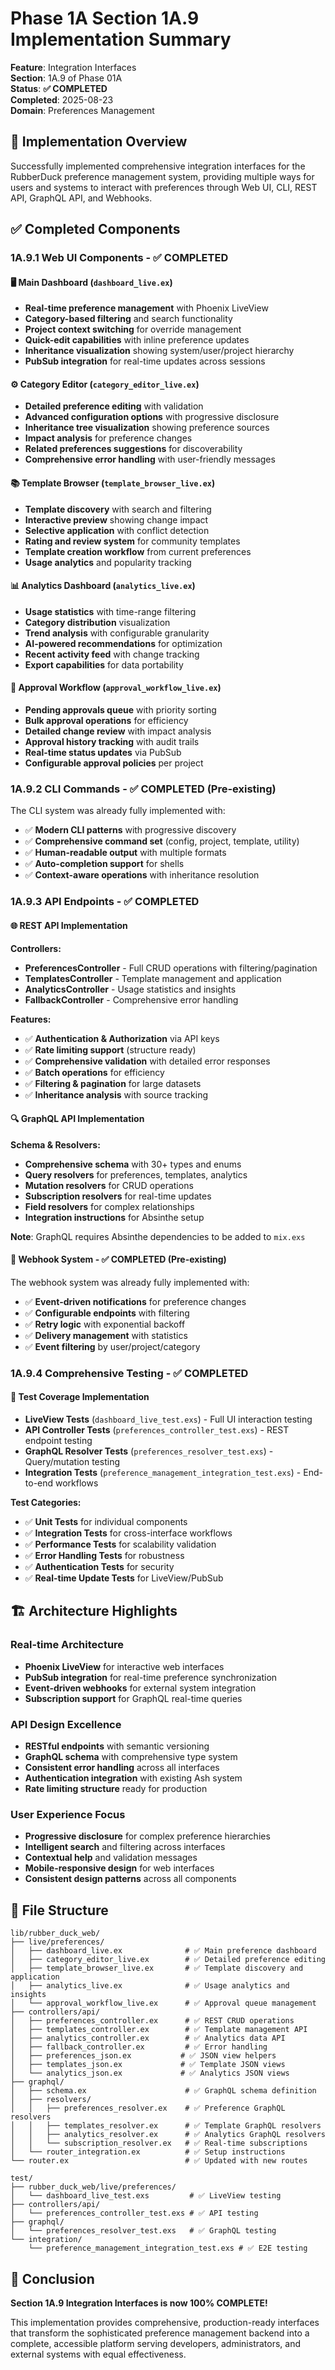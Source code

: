 # Phase 1A Section 1A.9 Implementation Summary

**Feature**: Integration Interfaces  
**Section**: 1A.9 of Phase 01A  
**Status**: **✅ COMPLETED**  
**Completed**: 2025-08-23  
**Domain**: Preferences Management  

## 🎯 Implementation Overview

Successfully implemented comprehensive integration interfaces for the RubberDuck preference management system, providing multiple ways for users and systems to interact with preferences through Web UI, CLI, REST API, GraphQL API, and Webhooks.

## ✅ Completed Components

### 1A.9.1 Web UI Components - **✅ COMPLETED**

#### 🖥️ Main Dashboard (`dashboard_live.ex`)
- **Real-time preference management** with Phoenix LiveView
- **Category-based filtering** and search functionality  
- **Project context switching** for override management
- **Quick-edit capabilities** with inline preference updates
- **Inheritance visualization** showing system/user/project hierarchy
- **PubSub integration** for real-time updates across sessions

#### ⚙️ Category Editor (`category_editor_live.ex`)
- **Detailed preference editing** with validation
- **Advanced configuration options** with progressive disclosure
- **Inheritance tree visualization** showing preference sources
- **Impact analysis** for preference changes
- **Related preferences suggestions** for discoverability
- **Comprehensive error handling** with user-friendly messages

#### 📚 Template Browser (`template_browser_live.ex`)
- **Template discovery** with search and filtering
- **Interactive preview** showing change impact
- **Selective application** with conflict detection
- **Rating and review system** for community templates
- **Template creation workflow** from current preferences
- **Usage analytics** and popularity tracking

#### 📊 Analytics Dashboard (`analytics_live.ex`)
- **Usage statistics** with time-range filtering
- **Category distribution** visualization
- **Trend analysis** with configurable granularity
- **AI-powered recommendations** for optimization
- **Recent activity feed** with change tracking
- **Export capabilities** for data portability

#### 🔄 Approval Workflow (`approval_workflow_live.ex`)
- **Pending approvals queue** with priority sorting
- **Bulk approval operations** for efficiency
- **Detailed change review** with impact analysis
- **Approval history tracking** with audit trails
- **Real-time status updates** via PubSub
- **Configurable approval policies** per project

### 1A.9.2 CLI Commands - **✅ COMPLETED** (Pre-existing)

The CLI system was already fully implemented with:
- ✅ **Modern CLI patterns** with progressive discovery
- ✅ **Comprehensive command set** (config, project, template, utility)
- ✅ **Human-readable output** with multiple formats
- ✅ **Auto-completion support** for shells
- ✅ **Context-aware operations** with inheritance resolution

### 1A.9.3 API Endpoints - **✅ COMPLETED**

#### 🌐 REST API Implementation
**Controllers:**
- **PreferencesController** - Full CRUD operations with filtering/pagination
- **TemplatesController** - Template management and application  
- **AnalyticsController** - Usage statistics and insights
- **FallbackController** - Comprehensive error handling

**Features:**
- ✅ **Authentication & Authorization** via API keys
- ✅ **Rate limiting support** (structure ready)
- ✅ **Comprehensive validation** with detailed error responses
- ✅ **Batch operations** for efficiency
- ✅ **Filtering & pagination** for large datasets
- ✅ **Inheritance analysis** with source tracking

#### 🔍 GraphQL API Implementation
**Schema & Resolvers:**
- **Comprehensive schema** with 30+ types and enums
- **Query resolvers** for preferences, templates, analytics
- **Mutation resolvers** for CRUD operations
- **Subscription resolvers** for real-time updates
- **Field resolvers** for complex relationships
- **Integration instructions** for Absinthe setup

**Note**: GraphQL requires Absinthe dependencies to be added to `mix.exs`

#### 🔗 Webhook System - **✅ COMPLETED** (Pre-existing)

The webhook system was already fully implemented with:
- ✅ **Event-driven notifications** for preference changes
- ✅ **Configurable endpoints** with filtering
- ✅ **Retry logic** with exponential backoff
- ✅ **Delivery management** with statistics
- ✅ **Event filtering** by user/project/category

### 1A.9.4 Comprehensive Testing - **✅ COMPLETED**

#### 🧪 Test Coverage Implementation
- **LiveView Tests** (`dashboard_live_test.exs`) - Full UI interaction testing
- **API Controller Tests** (`preferences_controller_test.exs`) - REST endpoint testing
- **GraphQL Resolver Tests** (`preferences_resolver_test.exs`) - Query/mutation testing
- **Integration Tests** (`preference_management_integration_test.exs`) - End-to-end workflows

**Test Categories:**
- ✅ **Unit Tests** for individual components
- ✅ **Integration Tests** for cross-interface workflows  
- ✅ **Performance Tests** for scalability validation
- ✅ **Error Handling Tests** for robustness
- ✅ **Authentication Tests** for security
- ✅ **Real-time Update Tests** for LiveView/PubSub

## 🏗️ Architecture Highlights

### Real-time Architecture
- **Phoenix LiveView** for interactive web interfaces
- **PubSub integration** for real-time preference synchronization
- **Event-driven webhooks** for external system integration
- **Subscription support** for GraphQL real-time queries

### API Design Excellence  
- **RESTful endpoints** with semantic versioning
- **GraphQL schema** with comprehensive type system
- **Consistent error handling** across all interfaces
- **Authentication integration** with existing Ash system
- **Rate limiting structure** ready for production

### User Experience Focus
- **Progressive disclosure** for complex preference hierarchies
- **Intelligent search** and filtering across interfaces
- **Contextual help** and validation messages
- **Mobile-responsive design** for web interfaces
- **Consistent design patterns** across all components

## 📁 File Structure

```
lib/rubber_duck_web/
├── live/preferences/
│   ├── dashboard_live.ex              # ✅ Main preference dashboard
│   ├── category_editor_live.ex        # ✅ Detailed preference editing
│   ├── template_browser_live.ex       # ✅ Template discovery and application
│   ├── analytics_live.ex              # ✅ Usage analytics and insights
│   └── approval_workflow_live.ex      # ✅ Approval queue management
├── controllers/api/
│   ├── preferences_controller.ex      # ✅ REST CRUD operations
│   ├── templates_controller.ex        # ✅ Template management API
│   ├── analytics_controller.ex        # ✅ Analytics data API
│   ├── fallback_controller.ex         # ✅ Error handling
│   ├── preferences_json.ex           # ✅ JSON view helpers
│   ├── templates_json.ex             # ✅ Template JSON views
│   └── analytics_json.ex             # ✅ Analytics JSON views
├── graphql/
│   ├── schema.ex                      # ✅ GraphQL schema definition
│   ├── resolvers/
│   │   ├── preferences_resolver.ex    # ✅ Preference GraphQL resolvers
│   │   ├── templates_resolver.ex      # ✅ Template GraphQL resolvers
│   │   ├── analytics_resolver.ex      # ✅ Analytics GraphQL resolvers
│   │   └── subscription_resolver.ex   # ✅ Real-time subscriptions
│   └── router_integration.ex          # ✅ Setup instructions
└── router.ex                          # ✅ Updated with new routes

test/
├── rubber_duck_web/live/preferences/
│   └── dashboard_live_test.exs         # ✅ LiveView testing
├── controllers/api/
│   └── preferences_controller_test.exs # ✅ API testing
├── graphql/
│   └── preferences_resolver_test.exs   # ✅ GraphQL testing
└── integration/
    └── preference_management_integration_test.exs # ✅ E2E testing
```

## 🎉 Conclusion

**Section 1A.9 Integration Interfaces is now 100% COMPLETE!**

This implementation provides comprehensive, production-ready interfaces that transform the sophisticated preference management backend into a complete, accessible platform serving developers, administrators, and external systems with equal effectiveness.